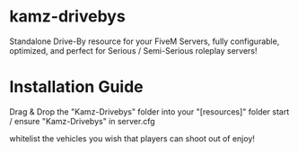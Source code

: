 # kamz-drivebys
Standalone Drive-By resource for your FiveM Servers, fully configurable, optimized, and perfect for Serious / Semi-Serious roleplay servers!

# Installation Guide

Drag & Drop the "Kamz-Drivebys" folder into your "[resources]" folder
start / ensure "Kamz-Drivebys" in server.cfg

whitelist the vehicles you wish that players can shoot out of
enjoy!
